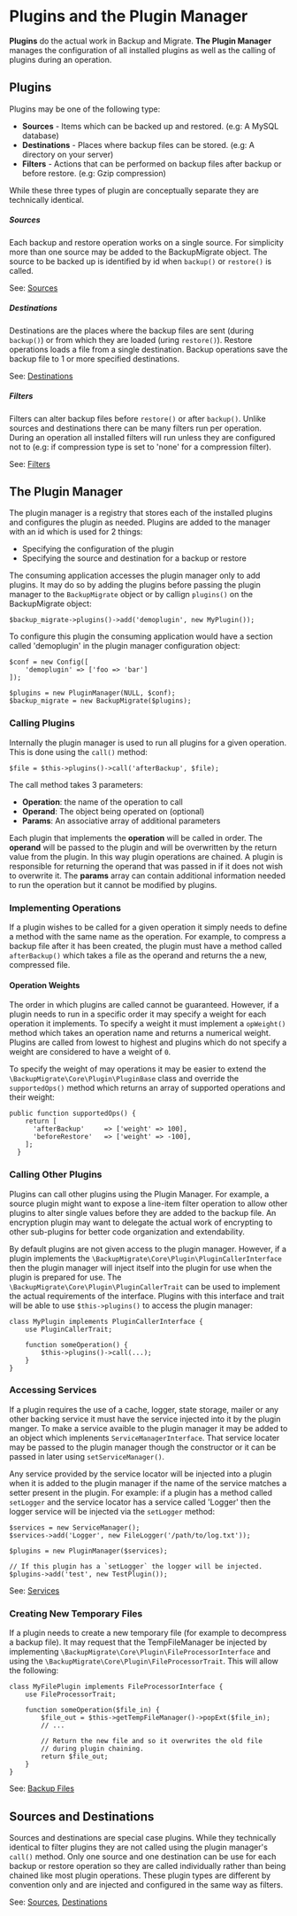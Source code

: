 # Plugins and the Plugin Manager

**Plugins** do the actual work in Backup and Migrate. **The Plugin Manager** manages the configuration of all installed plugins as well as the calling of plugins during an operation.

## Plugins ##

Plugins may be one of the following type:

* **Sources** - Items which can be backed up and restored. (e.g: A MySQL database)
* **Destinations** - Places where backup files can be stored. (e.g: A directory on your server)
* **Filters** - Actions that can be performed on backup files after backup or before restore. (e.g: Gzip compression)

While these three types of plugin are conceptually separate they are technically identical.

##### Sources #####
Each backup and restore operation works on a single source. For simplicity more than one source may be added to the BackupMigrate object. The source to be backed up is identified by id when `backup()` or `restore()` is called.

See: [Sources](https://github.com/backupmigrate/backup_migrate_core/tree/master/src/Source)

##### Destinations #####
Destinations are the places where the backup files are sent (during `backup()`) or from which they are loaded (uring `restore()`). Restore operations loads a file from a single destination. Backup operations save the backup file to 1 or more specified destinations.

See: [Destinations](https://github.com/backupmigrate/backup_migrate_core/tree/master/src/Destination)

##### Filters #####
Filters can alter backup files before `restore()` or after `backup()`. Unlike sources and destinations there can be many filters run per operation. During an operation all installed filters will run unless they are configured not to (e.g: if compression type is set to 'none' for a compression filter).

See: [Filters](https://github.com/backupmigrate/backup_migrate_core/tree/master/src/Filter)

## The Plugin Manager ##

The plugin manager is a registry that stores each of the installed plugins and configures the plugin as needed. Plugins are added to the manager with an id which is used for 2 things:

* Specifying the configuration of the plugin
* Specifying the source and destination for a backup or restore

The consuming application accesses the plugin manager only to add plugins. It may do so by adding the plugins before passing the plugin manager to the `BackupMigrate` object or by callign `plugins()` on the BackupMigrate object:

	$backup_migrate->plugins()->add('demoplugin', new MyPlugin());
	
To configure this plugin the consuming application would have a section called 'demoplugin' in the plugin manager configuration object:

	$conf = new Config([
		'demoplugin' => ['foo => 'bar']
	]);
	
	$plugins = new PluginManager(NULL, $conf);
	$backup_migrate = new BackupMigrate($plugins);
	
### Calling Plugins ###
Internally the plugin manager is used to run all plugins for a given operation. This is done using the `call()` method:

	$file = $this->plugins()->call('afterBackup', $file);
	
The call method takes 3 parameters:
	
* **Operation**: the name of the operation to call
* **Operand**: The object being operated on (optional)
* **Params**: An associative array of additional parameters

Each plugin that implements the **operation** will be called in order. The  **operand** will be passed to the plugin and will be overwritten by the return value from the plugin. In this way plugin operations are chained. A plugin is responsible for returning the operand that was passed in if it does not wish to overwrite it. The **params** array can contain additional information needed to run the operation but it cannot be modified by plugins.

### Implementing Operations ###
If a plugin wishes to be called for a given operation it simply needs to define a method with the same name as the operation. For example, to compress a backup file after it has been created, the plugin must have a method called `afterBackup()` which takes a file as the operand and returns the a new, compressed file.

#### Operation Weights ####
The order in which plugins are called cannot be guaranteed. However, if a plugin needs to run in a specific order it may specify a weight for each operation it implements. To specify a weight it must implement a `opWeight()` method which takes an operation name and returns a numerical weight. Plugins are called from lowest to highest and plugins which do not specify a weight are considered to have a weight of `0`.

To specify the weight of may operations it may be easier to extend the `\BackupMigrate\Core\Plugin\PluginBase` class and override the `supportedOps()` method which returns an array of supported operations and their weight:

	public function supportedOps() {
	    return [
	      'afterBackup'     => ['weight' => 100],
	      'beforeRestore'   => ['weight' => -100],
	    ];
	  }
	  
### Calling Other Plugins ###
Plugins can call other plugins using the Plugin Manager. For example, a source plugin might want to expose a line-item filter operation to allow other plugins to alter single values before they are added to the backup file. An encryption plugin may want to delegate the actual work of encrypting to other sub-plugins for better code organization and extendability.

By default plugins are not given access to the plugin manager. However, if a plugin implements the `\BackupMigrate\Core\Plugin\PluginCallerInterface` then the plugin manager will inject itself into the plugin for use when the plugin is prepared for use. The `\BackupMigrate\Core\Plugin\PluginCallerTrait` can be used to implement the actual requirements of the interface. Plugins with this interface and trait will be able to use `$this->plugins()` to access the plugin manager:

	class MyPlugin implements PluginCallerInterface {
		use PluginCallerTrait;
		
		function someOperation() {
			$this->plugins()->call(...);	
		}
	}

### Accessing Services ###
If a plugin requires the use of a cache, logger, state storage, mailer or any other backing service it must have the service injected into it by the plugin manger. To make a service avaible to the plugin manager it may be added to an object which implenents `ServiceManagerInterface`. That service locater may be passed to the plugin manager though the constructor or it can be passed in later using `setServiceManager()`.

Any service provided by the service locator will be injected into a plugin when it is added to the plugin manager if the name of the service matches a setter present in the plugin. For example: if a plugin has a method called `setLogger` and the service locator has a service called 'Logger' then the logger service will be injected via the `setLogger` method:

	$services = new ServiceManager();
	$services->add('Logger', new FileLogger('/path/to/log.txt'));
	
	$plugins = new PluginManager($services);
	
	// If this plugin has a `setLogger` the logger will be injected.
	$plugins->add('test', new TestPlugin());

See: [Services](https://github.com/backupmigrate/backup_migrate_core/tree/master/src/Service)
	
### Creating New Temporary Files ###
If a plugin needs to create a new temporary file (for example to decompress a backup file). It may request that the TempFileManager be injected by implementing `\BackupMigrate\Core\Plugin\FileProcessorInterface` and using the `\BackupMigrate\Core\Plugin\FileProcessorTrait`. This will allow the following:

	class MyFilePlugin implements FileProcessorInterface {
		use FileProcessorTrait;

		function someOperation($file_in) {
			$file_out = $this->getTempFileManager()->popExt($file_in);
			// ...
			
			// Return the new file and so it overwrites the old file 
			// during plugin chaining.
			return $file_out;
		}
	}
		

See: [Backup Files](https://github.com/backupmigrate/backup_migrate_core/tree/master/src/File)
 
## Sources and Destinations ##
  
Sources and destinations are special case plugins. While they technically identical to filter plugins they are not called using the plugin manager's `call()` method. Only one source and one destination can be use for each backup or restore operation so they are called individually rather than being chained like most plugin operations. These plugin types are different by convention only and are injected and configured in the same way as filters.

See: [Sources](https://github.com/backupmigrate/backup_migrate_core/tree/master/src/Source), [Destinations](https://github.com/backupmigrate/backup_migrate_core/tree/master/src/Destination)
